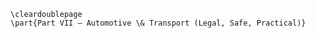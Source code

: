 <!-- markdownlint-disable MD041 MD012 -->
```{=latex}
\cleardoublepage
\part{Part VII — Automotive \& Transport (Legal, Safe, Practical)}
```
